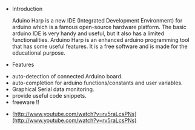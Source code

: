 - Introduction

  Aduino Harp is a new IDE (Integrated Development Environment) for arduino which is a famous open-source hardware platform.
The basic arduino IDE is very handy and useful, but it also has a limited functionalities.
Arduino Harp is an enhanced arduino programming tool  that has some useful features.
It is a free software and is made for the educational purpose.

- Features
 * auto-detection of connected Arduino board.
 * auto-completion for arduino functions/constants and user variables.
 * Graphical Serial data monitoring.
 * provide useful code snippets.
 * freeware !!
 
- [http://www.youtube.com/watch?v=rv5raLcsPNs](http://www.youtube.com/watch?v=rv5raLcsPNs)
